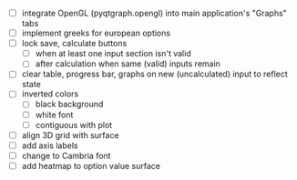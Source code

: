 - [ ] integrate OpenGL (pyqtgraph.opengl) into main application's "Graphs" tabs
- [ ] implement greeks for european options
- [ ] lock save, calculate buttons 
    - [ ] when at least one input section isn't valid
    - [ ] after calculation when same (valid) inputs remain
- [ ] clear table, progress bar, graphs on new (uncalculated) input to reflect state
- [ ] inverted colors
    - [ ] black background
    - [ ] white font
    - [ ] contiguous with plot
- [ ] align 3D grid with surface
- [ ] add axis labels
- [ ] change to Cambria font
- [ ] add heatmap to option value surface